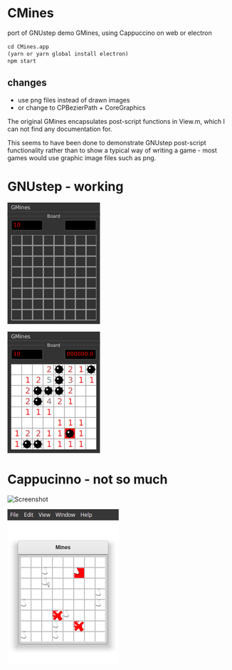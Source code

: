 # CMines

port of GNUstep demo GMines, using Cappuccino on web or electron

```
cd CMines.app
(yarn or yarn global install electron)
npm start
```

## changes

* use png files instead of drawn images
* or change to CPBezierPath + CoreGraphics

The original GMines encapsulates post-script functions in View.m, which I can not find any documentation for.

This seems to have been done to demonstrate GNUstep post-script functionality rather than to show a typical way of writing a game - most games would use graphic image files such as png. 

# GNUstep - working
![Screenshot](https://github.com/darkoverlordofdata/CMines/raw/master/Screenshots/gnustep1.png)

![Screenshot](https://github.com/darkoverlordofdata/CMines/raw/master/Screenshots/gnustep2.png)

# Cappucinno - not so much
![Screenshot](https://github.com/darkoverlordofdata/CMines/raw/master/Screenshots/cappucinno1.png)

![Screenshot](https://github.com/darkoverlordofdata/CMines/raw/master/Screenshots/cappucinno2.png)
